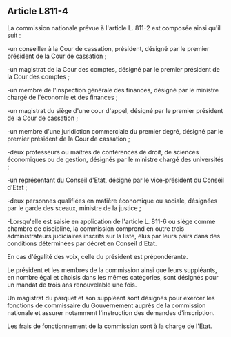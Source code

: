 Article L811-4
----
La commission nationale prévue à l'article L. 811-2 est composée ainsi qu'il
suit :

-un conseiller à la Cour de cassation, président, désigné par le premier
président de la Cour de cassation ;

-un magistrat de la Cour des comptes, désigné par le premier président de la
Cour des comptes ;

-un membre de l'inspection générale des finances, désigné par le ministre chargé
de l'économie et des finances ;

-un magistrat du siège d'une cour d'appel, désigné par le premier président de
la Cour de cassation ;

-un membre d'une juridiction commerciale du premier degré, désigné par le
premier président de la Cour de cassation ;

-deux professeurs ou maîtres de conférences de droit, de sciences économiques ou
de gestion, désignés par le ministre chargé des universités ;

-un représentant du Conseil d'Etat, désigné par le vice-président du Conseil
d'Etat ;

-deux personnes qualifiées en matière économique ou sociale, désignées par le
garde des sceaux, ministre de la justice ;

-Lorsqu'elle est saisie en application de l'article L. 811-6 ou siège comme
chambre de discipline, la commission comprend en outre trois administrateurs
judiciaires inscrits sur la liste, élus par leurs pairs dans des conditions
déterminées par décret en Conseil d'Etat.

En cas d'égalité des voix, celle du président est prépondérante.

Le président et les membres de la commission ainsi que leurs suppléants, en
nombre égal et choisis dans les mêmes catégories, sont désignés pour un mandat
de trois ans renouvelable une fois.

Un magistrat du parquet et son suppléant sont désignés pour exercer les
fonctions de commissaire du Gouvernement auprès de la commission nationale et
assurer notamment l'instruction des demandes d'inscription.

Les frais de fonctionnement de la commission sont à la charge de l'Etat.
